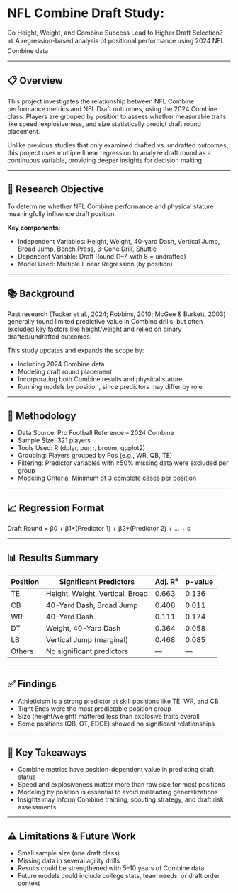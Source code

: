 # NFL Combine Draft Study:  
Do Height, Weight, and Combine Success Lead to Higher Draft Selection?  
📊 A regression-based analysis of positional performance using 2024 NFL Combine data

---

## 📋 Overview  
This project investigates the relationship between NFL Combine performance metrics and NFL Draft outcomes, using the 2024 Combine class. Players are grouped by position to assess whether measurable traits like speed, explosiveness, and size statistically predict draft round placement.

Unlike previous studies that only examined drafted vs. undrafted outcomes, this project uses multiple linear regression to analyze draft round as a continuous variable, providing deeper insights for decision making.

---

## 📌 Research Objective  
To determine whether NFL Combine performance and physical stature meaningfully influence draft position.

**Key components:**  
- Independent Variables: Height, Weight, 40-yard Dash, Vertical Jump, Broad Jump, Bench Press, 3-Cone Drill, Shuttle  
- Dependent Variable: Draft Round (1–7, with 8 = undrafted)  
- Model Used: Multiple Linear Regression (by position)

---

## 📚 Background  
Past research (Tucker et al., 2024; Robbins, 2010; McGee & Burkett, 2003) generally found limited predictive value in Combine drills, but often excluded key factors like height/weight and relied on binary drafted/undrafted outcomes.

This study updates and expands the scope by:  
- Including 2024 Combine data  
- Modeling draft round placement  
- Incorporating both Combine results and physical stature  
- Running models by position, since predictors may differ by role

---

## 🧪 Methodology  
- Data Source: Pro Football Reference – 2024 Combine  
- Sample Size: 321 players  
- Tools Used: R (dplyr, purrr, broom, ggplot2)  
- Grouping: Players grouped by Pos (e.g., WR, QB, TE)  
- Filtering: Predictor variables with ≥50% missing data were excluded per group  
- Modeling Criteria: Minimum of 3 complete cases per position

---

## 📈 Regression Format  
Draft Round = β0 + β1*(Predictor 1) + β2*(Predictor 2) + ... + ε

---

## 📊 Results Summary  

| Position | Significant Predictors           | Adj. R² | p-value |
|----------|---------------------------------|---------|---------|
| TE       | Height, Weight, Vertical, Broad | 0.663   | 0.136   |
| CB       | 40-Yard Dash, Broad Jump        | 0.408   | 0.011   |
| WR       | 40-Yard Dash                   | 0.111   | 0.174   |
| DT       | Weight, 40-Yard Dash           | 0.364   | 0.058   |
| LB       | Vertical Jump (marginal)       | 0.468   | 0.085   |
| Others   | No significant predictors       | —       | —       |

---

## ✅ Findings  
- Athleticism is a strong predictor at skill positions like TE, WR, and CB  
- Tight Ends were the most predictable position group  
- Size (height/weight) mattered less than explosive traits overall  
- Some positions (QB, OT, EDGE) showed no significant relationships

---

## 📌 Key Takeaways  
- Combine metrics have position-dependent value in predicting draft status  
- Speed and explosiveness matter more than raw size for most positions  
- Modeling by position is essential to avoid misleading generalizations  
- Insights may inform Combine training, scouting strategy, and draft risk assessments

---

## ⚠️ Limitations & Future Work  
- Small sample size (one draft class)  
- Missing data in several agility drills  
- Results could be strengthened with 5–10 years of Combine data  
- Future models could include college stats, team needs, or draft order context

